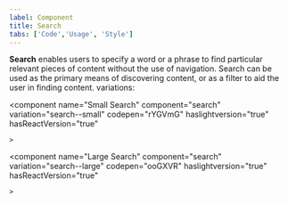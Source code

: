 ```yaml
---
label: Component
title: Search
tabs: ['Code','Usage', 'Style']
---
```


<page-intro>**Search** enables users to specify a word or a phrase to find particular relevant pieces of content without the use of navigation. Search can be used as the primary means of discovering content, or as a filter to aid the user in finding content.</page-intro>
variations:

<component 
    name="Small Search"
    component="search" 
    variation="search--small"
    codepen="rYGVmG"
    haslightversion="true"
    hasReactVersion="true"
    
    >
</component>

<component 
    name="Large Search"
    component="search" 
    variation="search--large"
    codepen="ooGXVR"
    haslightversion="true"
    hasReactVersion="true"
    
    >
</component>